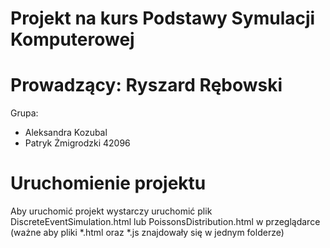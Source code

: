 # Projekt na kurs Podstawy Symulacji Komputerowej
# Prowadzący: Ryszard Rębowski
Grupa:
 - Aleksandra Kozubal
 - Patryk Żmigrodzki 42096

# Uruchomienie projektu
Aby uruchomić projekt wystarczy uruchomić plik DiscreteEventSimulation.html lub PoissonsDistribution.html w przeglądarce (ważne aby pliki *.html oraz *.js znajdowały się w jednym folderze)

